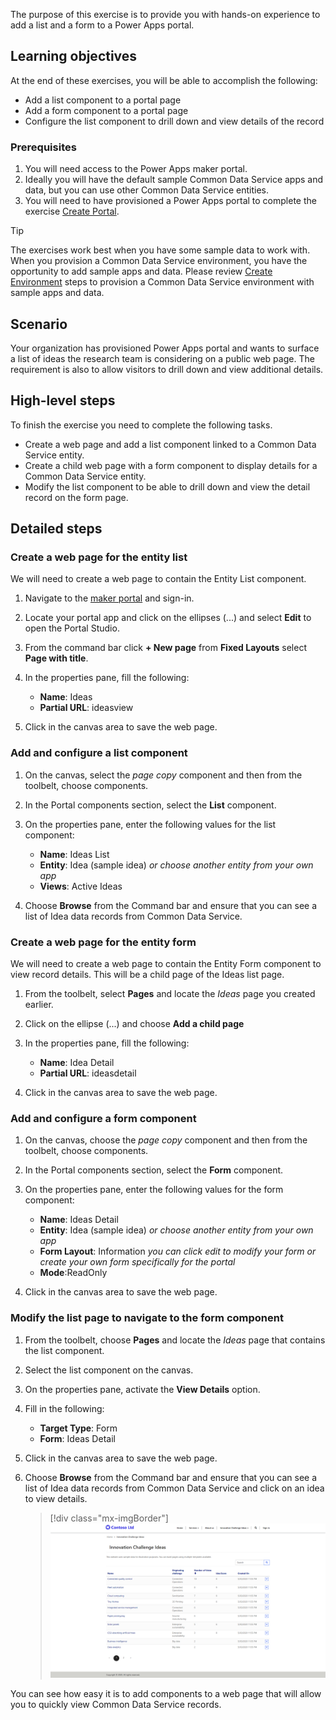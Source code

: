 The purpose of this exercise is to provide you with hands-on experience to add a list and a form to a Power Apps portal.

## Learning objectives

At the end of these exercises, you will be able to accomplish the following:

- Add a list component to a portal page
- Add a form component to a portal page
- Configure the list component to drill down and view details of the record

### Prerequisites

1. You will need access to the Power Apps maker portal.
1. Ideally you will have the default sample Common Data Service apps and data, but you can use other Common Data Service entities.
1. You will need to have provisioned a Power Apps portal to complete the exercise [Create Portal](https://docs.microsoft.com/powerapps/maker/portals/create-portal/?azure-portal=true).

> [!TIP]
> The exercises work best when you have some sample data to work with. When you provision a Common Data Service environment, you have the opportunity to add sample apps and data.  Please review [Create Environment](https://docs.microsoft.com/power-platform/admin/create-environment.md?azure-portal=true#create-an-environment-with-a-database) steps to provision a Common Data Service environment with sample apps and data.

## Scenario

Your organization has provisioned Power Apps portal and wants to surface a list of ideas the research team is considering on a public web page.  The requirement is also to allow visitors to drill down and view additional details.

## High-level steps

To finish the exercise you need to complete the following tasks.

- Create a web page and add a list component linked to a Common Data Service entity.
- Create a child web page with a form component to display details for a Common Data Service entity.
- Modify the list component to be able to drill down and view the detail record on the form page.

## Detailed steps

### Create a web page for the entity list

We will need to create a web page to contain the Entity List component.

1. Navigate to the [maker portal](https://make.powerapps.com/?azure-portal=true) and sign-in.  
1. Locate your portal app and click on the ellipses (...) and select **Edit** to open the Portal Studio.
1. From the command bar click **+ New page** from **Fixed Layouts** select **Page with title**.
1. In the properties pane, fill the following:

	- **Name**: Ideas
	- **Partial URL**: ideasview
	
1. Click in the canvas area to save the web page.

### Add and configure a list component 
1. On the canvas, select the *page copy* component and then from the toolbelt, choose components.
1. In the Portal components section, select the **List** component.
1. On the properties pane, enter the following values for the list component:

	- **Name**: Ideas List
	- **Entity**: Idea (sample idea) *or choose another entity from your own app*
	- **Views**: Active Ideas

1. Choose **Browse** from the Command bar and ensure that you can see a list of Idea data records from Common Data Service.

### Create a web page for the entity form

We will need to create a web page to contain the Entity Form component to view record details.  This will be a child page of the Ideas list page.

1. From the toolbelt, select **Pages** and locate the *Ideas* page you created earlier.
1. Click on the ellipse (...) and choose **Add a child page**
1. In the properties pane, fill the following:

	- **Name**: Idea Detail
	- **Partial URL**: ideasdetail
	
1. Click in the canvas area to save the web page.

### Add and configure a form component

1. On the canvas, choose the *page copy* component and then from the toolbelt, choose components.
1. In the Portal components section, select the **Form** component.
1. On the properties pane, enter the following values for the form component:

	- **Name**: Ideas Detail
	- **Entity**: Idea (sample idea) *or choose another entity from your own app*
	- **Form Layout**: Information *you can click edit to modify your form or create your own form specifically for the portal*
	- **Mode**:ReadOnly

1. Click in the canvas area to save the web page.

### Modify the list page to navigate to the form component

1. From the toolbelt, choose **Pages** and locate the *Ideas* page that contains the list component.
1. Select the list component on the canvas.
1. On the properties pane, activate the **View Details** option.
1. Fill in the following: 

	- **Target Type**: Form
	- **Form**: Ideas Detail

1. Click in the canvas area to save the web page.
1. Choose **Browse** from the Command bar and ensure that you can see a list of Idea data records from Common Data Service and click on an idea to view details.

    > [!div class="mx-imgBorder"]
    > [![entity list](../media/4-entity-list-exercise-ss.png)](../media/4-entity-list-exercise-ss.png#lightbox)

You can see how easy it is to add components to a web page that will allow you to quickly view Common Data Service records.
